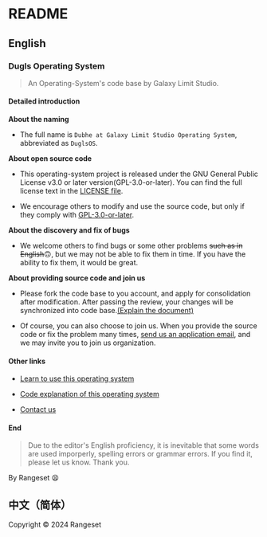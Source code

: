 # README

## English

### Dugls Operating System
>An Operating-System's code base by Galaxy Limit Studio.

#### Detailed introduction

**About the naming**

  - The full name is `Dubhe at Galaxy Limit Studio Operating System`, abbreviated as `DuglsOS`.

**About open source code**

  - This operating-system project is released under the GNU General Public License v3.0 or later version(GPL-3.0-or-later). You can find the full license text in the [LICENSE file](/LECENSE).

  - We encourage others to modify and use the source code, but only if they comply with [GPL-3.0-or-later](/LICENSE).

**About the discovery and fix of bugs**

  - We welcome others to find bugs or some other problems ~~such as in English~~🙃, but we may not be able to fix them in time. If you have the ability to fix them, it would be great.

**About providing source code and join us**

  - Please fork the code base to you account, and apply for consolidation after modification. After passing the review, your changes will be synchronized into code base.[(Explain the document)](https://docs.github.com/en/pull-requests/collaborating-with-pull-requests/proposing-changes-to-your-work-with-pull-requests/about-pull-requests#draft-pull-requests)

  - Of course, you can also choose to join us. When you provide the source code or fix the problem many times, [send us an application email](mailto:glstudio24@outlook.com), and we may invite you to join us organization.

#### Other links

  - [Learn to use this operating system](/document/LEARN.md)

  - [Code explanation of this operating system](/document/ANALYSE.md)

  - [Contact us](mailto:glstudio24@outlook.com)

#### End

>Due to the editor's English proficiency, it is inevitable that some words are used imporperly, spelling errors or grammar errors. If you find it, please let us know. Thank you.

By Rangeset 😫

## 中文（简体）

Copyright © 2024 Rangeset
